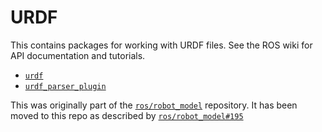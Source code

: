 # URDF

This contains packages for working with URDF files.
See the ROS wiki for API documentation and tutorials.

* [`urdf`](http://wiki.ros.org/urdf)
* [`urdf_parser_plugin`](http://wiki.ros.org/urdf_parser_plugin)

This was originally part of the [`ros/robot_model`](https://github.com/ros/robot_model) repository.
It has been moved to this repo as described by [`ros/robot_model#195`](https://github.com/ros/robot_model/issues/195)
